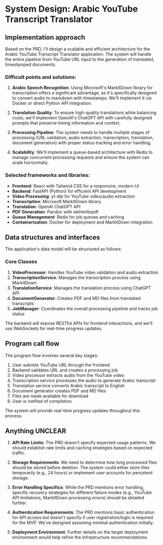 # System Design: Arabic YouTube Transcript Translator

## Implementation approach

Based on the PRD, I'll design a scalable and efficient architecture for the Arabic YouTube Transcript Translator application. The system will handle the entire pipeline from YouTube URL input to the generation of translated, timestamped documents.

### Difficult points and solutions:

1. **Arabic Speech Recognition**: Using Microsoft's MarkItDown library for transcription offers a significant advantage, as it's specifically designed to convert audio to markdown with timestamps. We'll implement it via Docker or direct Python API integration.

2. **Translation Quality**: To ensure high-quality translations while balancing costs, we'll implement OpenAI's ChatGPT API with carefully designed prompts that preserve timing information and context.

3. **Processing Pipeline**: The system needs to handle multiple stages of processing (URL validation, audio extraction, transcription, translation, document generation) with proper status tracking and error handling.

4. **Scalability**: We'll implement a queue-based architecture with Redis to manage concurrent processing requests and ensure the system can scale horizontally.

### Selected frameworks and libraries:

- **Frontend**: React with Tailwind CSS for a responsive, modern UI
- **Backend**: FastAPI (Python) for efficient API development
- **Video Processing**: yt-dlp for YouTube video/audio extraction
- **Transcription**: Microsoft MarkItDown library
- **Translation**: OpenAI ChatGPT API
- **PDF Generation**: Pandoc with wkhtmltopdf
- **Queue Management**: Redis for job queues and caching
- **Containerization**: Docker for deployment and MarkItDown integration

## Data structures and interfaces

The application's data model will be structured as follows:

### Core Classes

1. **VideoProcessor**: Handles YouTube video validation and audio extraction
2. **TranscriptionService**: Manages the transcription process using MarkItDown
3. **TranslationService**: Manages the translation process using ChatGPT API
4. **DocumentGenerator**: Creates PDF and MD files from translated transcripts
5. **JobManager**: Coordinates the overall processing pipeline and tracks job status

The backend will expose RESTful APIs for frontend interactions, and we'll use WebSockets for real-time progress updates.

## Program call flow

The program flow involves several key stages:

1. User submits YouTube URL through the frontend
2. Backend validates URL and creates a processing job
3. Video processor extracts audio from the YouTube video
4. Transcription service processes the audio to generate Arabic transcript
5. Translation service converts Arabic transcript to English
6. Document generator creates PDF and MD files
7. Files are made available for download
8. User is notified of completion

The system will provide real-time progress updates throughout this process.

## Anything UNCLEAR

1. **API Rate Limits**: The PRD doesn't specify expected usage patterns. We should establish rate limits and caching strategies based on expected traffic.

2. **Storage Requirements**: We need to determine how long processed files should be stored before deletion. The system could either store files temporarily (e.g., 24 hours) or implement user accounts for persistent storage.

3. **Error Handling Specifics**: While the PRD mentions error handling, specific recovery strategies for different failure modes (e.g., YouTube API limitations, MarkItDown processing errors) should be detailed further.

4. **Authentication Requirements**: The PRD mentions basic authentication for API access but doesn't specify if user registration/login is required for the MVP. We've designed assuming minimal authentication initially.

5. **Deployment Environment**: Further details on the target deployment environment would help refine the infrastructure recommendations.
